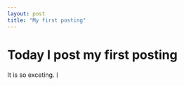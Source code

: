```yaml
---
layout: post
title: "My first posting"
---
```


# Today I post my first posting

It is so exceting.ㅣ
